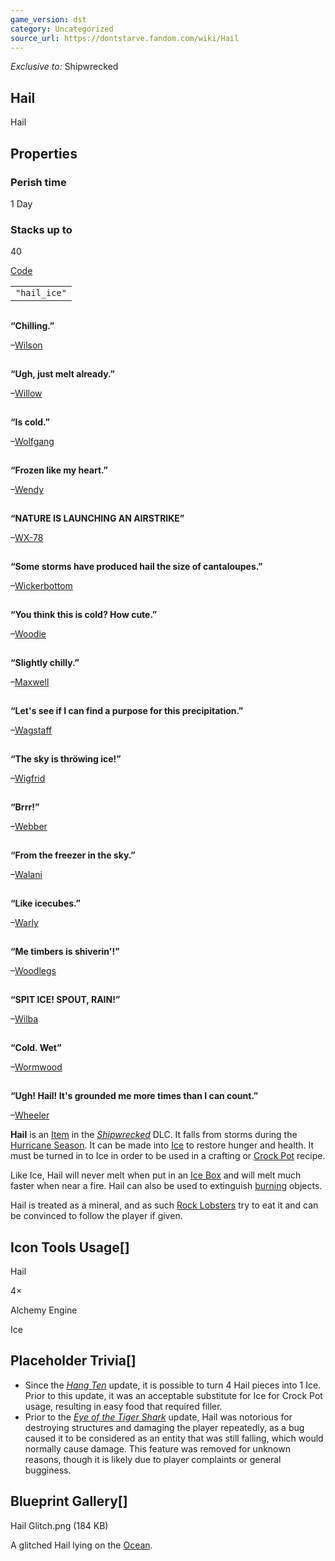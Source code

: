 ```yaml
---
game_version: dst
category: Uncategorized
source_url: https://dontstarve.fandom.com/wiki/Hail
---
```


*Exclusive to:* Shipwrecked

## Hail

Hail

## Properties

### Perish time

1 Day

### Stacks up to

40

[Code](/wiki/Console "Console")

|  |
| --- |
| `"hail_ice"` |

![](data:image/gif;base64,R0lGODlhAQABAIABAAAAAP///yH5BAEAAAEALAAAAAABAAEAQAICTAEAOw%3D%3D)

**“**Chilling.**”**

–[Wilson](/wiki/Wilson "Wilson")

![](data:image/gif;base64,R0lGODlhAQABAIABAAAAAP///yH5BAEAAAEALAAAAAABAAEAQAICTAEAOw%3D%3D)

**“**Ugh, just melt already.**”**

–[Willow](/wiki/Willow "Willow")

![](data:image/gif;base64,R0lGODlhAQABAIABAAAAAP///yH5BAEAAAEALAAAAAABAAEAQAICTAEAOw%3D%3D)

**“**Is cold.**”**

–[Wolfgang](/wiki/Wolfgang "Wolfgang")

![](data:image/gif;base64,R0lGODlhAQABAIABAAAAAP///yH5BAEAAAEALAAAAAABAAEAQAICTAEAOw%3D%3D)

**“**Frozen like my heart.**”**

–[Wendy](/wiki/Wendy "Wendy")

![](data:image/gif;base64,R0lGODlhAQABAIABAAAAAP///yH5BAEAAAEALAAAAAABAAEAQAICTAEAOw%3D%3D)

**“**NATURE IS LAUNCHING AN AIRSTRIKE**”**

–[WX-78](/wiki/WX-78 "WX-78")

![](data:image/gif;base64,R0lGODlhAQABAIABAAAAAP///yH5BAEAAAEALAAAAAABAAEAQAICTAEAOw%3D%3D)

**“**Some storms have produced hail the size of cantaloupes.**”**

–[Wickerbottom](/wiki/Wickerbottom "Wickerbottom")

![](data:image/gif;base64,R0lGODlhAQABAIABAAAAAP///yH5BAEAAAEALAAAAAABAAEAQAICTAEAOw%3D%3D)

**“**You think this is cold? How cute.**”**

–[Woodie](/wiki/Woodie "Woodie")

![](data:image/gif;base64,R0lGODlhAQABAIABAAAAAP///yH5BAEAAAEALAAAAAABAAEAQAICTAEAOw%3D%3D)

**“**Slightly chilly.**”**

–[Maxwell](/wiki/Maxwell "Maxwell")

![](data:image/gif;base64,R0lGODlhAQABAIABAAAAAP///yH5BAEAAAEALAAAAAABAAEAQAICTAEAOw%3D%3D)

**“**Let's see if I can find a purpose for this precipitation.**”**

–[Wagstaff](/wiki/Wagstaff "Wagstaff")

![](data:image/gif;base64,R0lGODlhAQABAIABAAAAAP///yH5BAEAAAEALAAAAAABAAEAQAICTAEAOw%3D%3D)

**“**The sky is thröwing ice!**”**

–[Wigfrid](/wiki/Wigfrid "Wigfrid")

![](data:image/gif;base64,R0lGODlhAQABAIABAAAAAP///yH5BAEAAAEALAAAAAABAAEAQAICTAEAOw%3D%3D)

**“**Brrr!**”**

–[Webber](/wiki/Webber "Webber")

![](data:image/gif;base64,R0lGODlhAQABAIABAAAAAP///yH5BAEAAAEALAAAAAABAAEAQAICTAEAOw%3D%3D)

**“**From the freezer in the sky.**”**

–[Walani](/wiki/Walani "Walani")

![](data:image/gif;base64,R0lGODlhAQABAIABAAAAAP///yH5BAEAAAEALAAAAAABAAEAQAICTAEAOw%3D%3D)

**“**Like icecubes.**”**

–[Warly](/wiki/Warly "Warly")

![](data:image/gif;base64,R0lGODlhAQABAIABAAAAAP///yH5BAEAAAEALAAAAAABAAEAQAICTAEAOw%3D%3D)

**“**Me timbers is shiverin'!**”**

–[Woodlegs](/wiki/Woodlegs "Woodlegs")

![](data:image/gif;base64,R0lGODlhAQABAIABAAAAAP///yH5BAEAAAEALAAAAAABAAEAQAICTAEAOw%3D%3D)

**“**SPIT ICE! SPOUT, RAIN!**”**

–[Wilba](/wiki/Wilba "Wilba")

![](data:image/gif;base64,R0lGODlhAQABAIABAAAAAP///yH5BAEAAAEALAAAAAABAAEAQAICTAEAOw%3D%3D)

**“**Cold. Wet**”**

–[Wormwood](/wiki/Wormwood "Wormwood")

![](data:image/gif;base64,R0lGODlhAQABAIABAAAAAP///yH5BAEAAAEALAAAAAABAAEAQAICTAEAOw%3D%3D)

**“**Ugh! Hail! It's grounded me more times than I can count.**”**

–[Wheeler](/wiki/Wheeler "Wheeler")

**Hail** is an [Item](/wiki/Item "Item") in the *[Shipwrecked](/wiki/Don%27t_Starve:_Shipwrecked "Don't Starve: Shipwrecked")* DLC. It falls from storms during the [Hurricane Season](/wiki/Hurricane_Season "Hurricane Season"). It can be made into [Ice](/wiki/Ice "Ice") to restore hunger and health. It must be turned in to Ice in order to be used in a crafting or [Crock Pot](/wiki/Crock_Pot "Crock Pot") recipe.

Like Ice, Hail will never melt when put in an [Ice Box](/wiki/Ice_Box "Ice Box") and will melt much faster when near a fire. Hail can also be used to extinguish [burning](/wiki/Fire "Fire") objects.

Hail is treated as a mineral, and as such [Rock Lobsters](/wiki/Rock_Lobster "Rock Lobster") try to eat it and can be convinced to follow the player if given.

## Icon Tools Usage[]

Hail

4×

Alchemy Engine

Ice

## Placeholder Trivia[]

* Since the *[Hang Ten](/wiki/Don%27t_Starve:_Shipwrecked#December_17,_2015_-_Hang_Ten_Update "Don't Starve: Shipwrecked")* update, it is possible to turn 4 Hail pieces into 1 Ice. Prior to this update, it was an acceptable substitute for Ice for Crock Pot usage, resulting in easy food that required filler.
* Prior to the *[Eye of the Tiger Shark](/wiki/Don%27t_Starve:_Shipwrecked#January_14,_2016_-_Eye_of_the_Tiger_Shark_Update "Don't Starve: Shipwrecked")* update, Hail was notorious for destroying structures and damaging the player repeatedly, as a bug caused it to be considered as an entity that was still falling, which would normally cause damage. This feature was removed for unknown reasons, though it is likely due to player complaints or general bugginess.

## Blueprint Gallery[]

Hail Glitch.png (184 KB)

A glitched Hail lying on the [Ocean](/wiki/Ocean "Ocean").